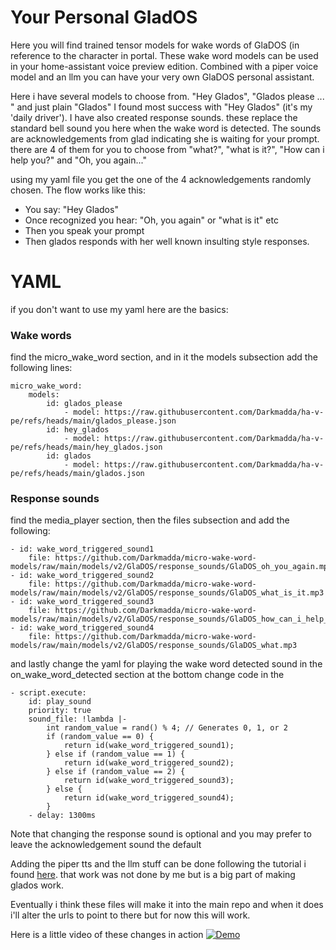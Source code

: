# Your Personal GladOS
Here you will find trained tensor models for wake words of GlaDOS (in reference to the character in portal. These wake word models can be used in your home-assistant voice preview edition. Combined with a piper voice model and an llm you can have your very own GlaDOS personal assistant.

Here i have several models to choose from. "Hey Glados", "Glados please ... " and just plain "Glados" I found most success with "Hey Glados" (it's my 'daily driver'). I have also created response sounds. these replace the standard bell sound you here when the wake word is detected. The sounds are acknowledgements from glad indicating she is waiting for your prompt. there are 4 of them for you to choose from "what?", "what is it?", "How can i help you?" and "Oh, you again..."

using my yaml file you get the one of the 4 acknowledgements randomly chosen. The flow works like this:
- You say: "Hey Glados"
- Once recognized you hear: "Oh, you again" or "what is it" etc
- Then you speak your prompt
 - Then glados responds with her well known insulting style responses.

# YAML
if you don't want to use my yaml here are the basics:
### Wake words
find the micro_wake_word section, and in it the models subsection add the following lines:

```
micro_wake_word:
	models:
		id: glados_please
			- model: https://raw.githubusercontent.com/Darkmadda/ha-v-pe/refs/heads/main/glados_please.json
		id: hey_glados
			- model: https://raw.githubusercontent.com/Darkmadda/ha-v-pe/refs/heads/main/hey_glados.json
		id: glados
			- model: https://raw.githubusercontent.com/Darkmadda/ha-v-pe/refs/heads/main/glados.json
```
### Response sounds
find the media_player section, then the files subsection and add the following:
```
- id: wake_word_triggered_sound1
	file: https://github.com/Darkmadda/micro-wake-word-models/raw/main/models/v2/GlaDOS/response_sounds/GlaDOS_oh_you_again.mp3
- id: wake_word_triggered_sound2
	file: https://github.com/Darkmadda/micro-wake-word-models/raw/main/models/v2/GlaDOS/response_sounds/GlaDOS_what_is_it.mp3
- id: wake_word_triggered_sound3
	file: https://github.com/Darkmadda/micro-wake-word-models/raw/main/models/v2/GlaDOS/response_sounds/GlaDOS_how_can_i_help_you.mp3
- id: wake_word_triggered_sound4
	file: https://github.com/Darkmadda/micro-wake-word-models/raw/main/models/v2/GlaDOS/response_sounds/GlaDOS_what.mp3
```

and lastly change the yaml for playing the wake word detected sound
in the on_wake_word_detected section at the bottom change code in the 
```
- script.execute:
	id: play_sound
	priority: true
	sound_file: !lambda |-
		int random_value = rand() % 4; // Generates 0, 1, or 2
		if (random_value == 0) {
			return id(wake_word_triggered_sound1);
		} else if (random_value == 1) {
			return id(wake_word_triggered_sound2);
		} else if (random_value == 2) {
			return id(wake_word_triggered_sound3);
		} else {
			return id(wake_word_triggered_sound4);
		}
	- delay: 1300ms
```
Note that changing the response sound is optional and you may prefer to leave the acknowledgement sound the default

Adding the piper tts and the llm stuff can be done following the tutorial i found [here](https://www.xda-developers.com/glados-controls-smart-home-home-assistant/). that work was not done by me but is a big part of making glados work.

Eventually i think these files will make it into the main repo and when it does i'll alter the urls to point to there but for now this will work.

Here is a little video of these changes in action
[![Demo](https://img.youtube.com/vi/Ezj5yt7BYHQ/0.jpg)](https://www.youtube.com/watch?v=Ezj5yt7BYHQ)